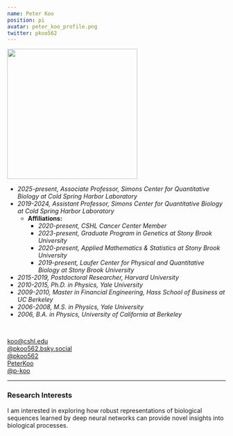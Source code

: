 ```yaml
---
name: Peter Koo
position: pi
avatar: peter_koo_profile.png
twitter: pkoo562
---
```


<img width="300" src="{{site.baseurl}}/images/people/{{page.avatar}}" data-action="zoom">
<br>

- _2025-present, Associate Professor, Simons Center for Quantitative Biology at Cold Spring Harbor Laboratory_ <br>
- _2019-2024, Assistant Professor, Simons Center for Quantitative Biology at Cold Spring Harbor Laboratory_ <br>
	- **Affiliations:** <br>
		- _2020-present, CSHL Cancer Center Member_ <br>
		- _2023-present, Graduate Program in Genetics at Stony Brook University_<br>
		- _2020-present, Applied Mathematics & Statistics at Stony Brook University_ <br>
		- _2019-present, Laufer Center for Physical and Quantitative Biology at Stony Brook University_ <br>
- _2015-2019, Postdoctoral Researcher, Harvard University_ <br>
- _2010-2015, Ph.D. in Physics, Yale University_ <br>
- _2009-2010, Master in Financial Engineering, Hass School of Business at UC Berkeley_ <br>
- _2006-2008, M.S. in Physics, Yale University_ <br>
- _2006, B.A. in Physics, University of California at Berkeley_ <br>
<br>

<a href="mailto:koo@cshl.edu"><i class="fas fa-envelope"></i> koo@cshl.edu</a><br>
<a href="https://bsky.app/profile/pkoo562.bsky.social"><i class="fas fa-cloud"></i> @pkoo562.bsky.social</a><br>
<a href="https://twitter.com/pkoo562"><i class="fab fa-twitter"></i> @pkoo562 </a><br>
<a href="https://www.linkedin.com/in/p-koo"><i class="fab fa-linkedin"></i> PeterKoo</a><br>
<a href="https://github.com/p-koo"><i class="fab fa-github"></i> @p-koo </a><br>

<hr>

### Research Interests

I am interested in exploring how robust representations of biological sequences learned by deep neural networks can provide novel insights into biological processes. 
<br>
<br>
<br>

&nbsp;
&nbsp;
&nbsp;
&nbsp;
&nbsp;
&nbsp;
&nbsp;
&nbsp;
&nbsp;
&nbsp;
&nbsp;
&nbsp;
&nbsp;
&nbsp;
&nbsp;
&nbsp;
&nbsp;
&nbsp;
&nbsp;
&nbsp;
&nbsp;
&nbsp;
&nbsp;
&nbsp;

